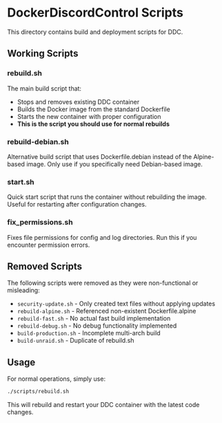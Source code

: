 # DockerDiscordControl Scripts

This directory contains build and deployment scripts for DDC.

## Working Scripts

### rebuild.sh
The main build script that:
- Stops and removes existing DDC container
- Builds the Docker image from the standard Dockerfile
- Starts the new container with proper configuration
- **This is the script you should use for normal rebuilds**

### rebuild-debian.sh  
Alternative build script that uses Dockerfile.debian instead of the Alpine-based image.
Only use if you specifically need Debian-based image.

### start.sh
Quick start script that runs the container without rebuilding the image.
Useful for restarting after configuration changes.

### fix_permissions.sh
Fixes file permissions for config and log directories.
Run this if you encounter permission errors.

## Removed Scripts

The following scripts were removed as they were non-functional or misleading:
- `security-update.sh` - Only created text files without applying updates
- `rebuild-alpine.sh` - Referenced non-existent Dockerfile.alpine
- `rebuild-fast.sh` - No actual fast build implementation
- `rebuild-debug.sh` - No debug functionality implemented  
- `build-production.sh` - Incomplete multi-arch build
- `build-unraid.sh` - Duplicate of rebuild.sh

## Usage

For normal operations, simply use:
```bash
./scripts/rebuild.sh
```

This will rebuild and restart your DDC container with the latest code changes.